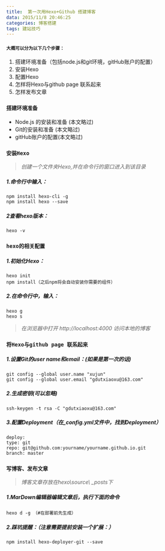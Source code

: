 ```yaml
---
title:	第一次用Hexo+Github 搭建博客
data: 2015/11/8 20:46:25
categories: 博客搭建
tags: 建站技巧
---
```

#### `大概可以分为以下几个步骤：`
1. 搭建环境准备（包括node.js和git环境，gitHub账户的配置）
2. 安装Hexo
3. 配置Hexo
4. 怎样将Hexo与github page 联系起来
5. 怎样发布文章



### `搭建环境准备`

- Node.js 的安装和准备 (本文略过)
- Git的安装和准备 (本文略过)
- gitHub账户的配置(本文略过)

### `安装Hexo`

> *创建一个文件夹Hexo,并在命令行的窗口进入到该目录*

##### 1.命令行中输入：
```
npm install hexo-cli -g
npm install hexo --save
```
##### 2查看hexo版本：
	hexo -v
### `hexo的相关配置`

##### 1.初始化Hexo：
	hexo init
	npm install（之后npm将会自动安装你需要的组件）
##### 2.在命令行中，输入：
	hexo g
	hexo s
> *在浏览器中打开 http://localhost:4000 访问本地的博客*

### `将Hexo与github page 联系起来`

##### 1.设置Git的user name和email：(如果是第一次的话)
	git config --global user.name "xujun"
	git config --global user.email "gdutxiaoxu@163.com"
##### 2.生成密钥(可以忽略)
	ssh-keygen -t rsa -C "gdutxiaoxu@163.com"
##### 3.配置Deployment（在_config.yml文件中，找到Deployment）
	deploy:
	type: git
	repo: git@github.com:yourname/yourname.github.io.git
	branch: master
### `写博客、发布文章`

> *博客文章存放在hexo\source\ _posts下*

##### 1.MarDown编辑器编辑文章后，执行下面的命令
	hexo d -g （#在部署前先生成）
##### 2.踩坑提醒：（注意需要提前安装一个扩展：）
	npm install hexo-deployer-git --save
